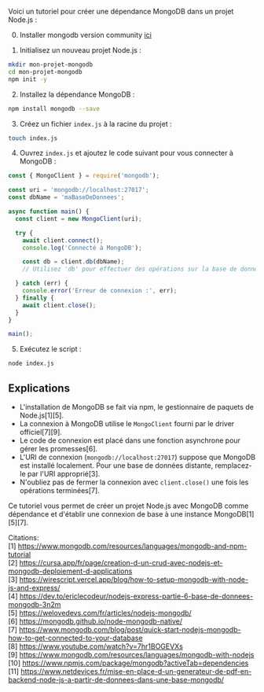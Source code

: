 Voici un tutoriel pour créer une dépendance MongoDB dans un projet Node.js :

0. Installer mongodb version community [ici](https://www.mongodb.org/downloads)

1. Initialisez un nouveau projet Node.js :
```bash
mkdir mon-projet-mongodb
cd mon-projet-mongodb
npm init -y
```

2. Installez la dépendance MongoDB :
```bash
npm install mongodb --save
```

3. Créez un fichier `index.js` à la racine du projet :
```bash
touch index.js
```

4. Ouvrez `index.js` et ajoutez le code suivant pour vous connecter à MongoDB :
```javascript
const { MongoClient } = require('mongodb');

const uri = 'mongodb://localhost:27017';
const dbName = 'maBaseDeDonnees';

async function main() {
  const client = new MongoClient(uri);

  try {
    await client.connect();
    console.log('Connecté à MongoDB');

    const db = client.db(dbName);
    // Utilisez 'db' pour effectuer des opérations sur la base de données

  } catch (err) {
    console.error('Erreur de connexion :', err);
  } finally {
    await client.close();
  }
}

main();
```

5. Exécutez le script :
```bash
node index.js
```

## Explications

- L'installation de MongoDB se fait via npm, le gestionnaire de paquets de Node.js[1][5].
- La connexion à MongoDB utilise le `MongoClient` fourni par le driver officiel[7][9].
- Le code de connexion est placé dans une fonction asynchrone pour gérer les promesses[6].
- L'URI de connexion (`mongodb://localhost:27017`) suppose que MongoDB est installé localement. Pour une base de données distante, remplacez-le par l'URI approprié[3].
- N'oubliez pas de fermer la connexion avec `client.close()` une fois les opérations terminées[7].

Ce tutoriel vous permet de créer un projet Node.js avec MongoDB comme dépendance et d'établir une connexion de base à une instance MongoDB[1][5][7].

Citations:  
[1] https://www.mongodb.com/resources/languages/mongodb-and-npm-tutorial  
[2] https://cursa.app/fr/page/creation-d-un-crud-avec-nodejs-et-mongodb-deploiement-d-applications  
[3] https://wirescript.vercel.app/blog/how-to-setup-mongodb-with-node-js-and-express/  
[4] https://dev.to/ericlecodeur/nodejs-express-partie-6-base-de-donnees-mongodb-3n2m  
[5] https://welovedevs.com/fr/articles/nodejs-mongodb/  
[6] https://mongodb.github.io/node-mongodb-native/  
[7] https://www.mongodb.com/blog/post/quick-start-nodejs-mongodb-how-to-get-connected-to-your-database  
[8] https://www.youtube.com/watch?v=7hr1BOGEVXs  
[9] https://www.mongodb.com/resources/languages/mongodb-with-nodejs  
[10] https://www.npmjs.com/package/mongodb?activeTab=dependencies  
[11] https://www.netdevices.fr/mise-en-place-d-un-generateur-de-pdf-en-backend-node-js-a-partir-de-donnees-dans-une-base-mongodb/